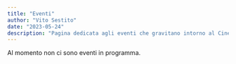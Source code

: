```yaml
---
title: "Eventi"
author: "Vito Sestito"
date: "2023-05-24"
description: "Pagina dedicata agli eventi che gravitano intorno al Cinema Teatro Sestito"
---
```

Al momento non ci sono eventi in programma.